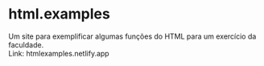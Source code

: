# html.examples
Um site para exemplificar algumas funções do HTML para um exercício da faculdade.<br>
Link: htmlexamples.netlify.app
